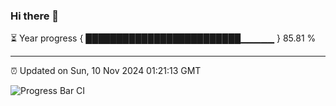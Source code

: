 ### Hi there 👋

⏳ Year progress { █████████████████████████▁▁▁▁▁ } 85.81 %

---

⏰ Updated on Sun, 10 Nov 2024 01:21:13 GMT

![Progress Bar CI](https://github.com/liununu/liununu/workflows/Progress%20Bar%20CI/badge.svg)
